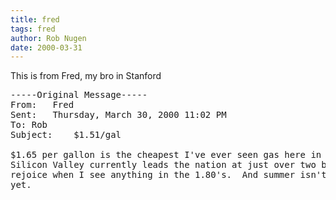 ```yaml
---
title: fred
tags: fred
author: Rob Nugen
date: 2000-03-31
---
```


<p>This is from Fred, my bro in Stanford</p>

<pre>
-----Original Message-----
From:	Fred
Sent:	Thursday, March 30, 2000 11:02 PM
To:	Rob
Subject:	$1.51/gal

$1.65 per gallon is the cheapest I've ever seen gas here in Cali.  The
Silicon Valley currently leads the nation at just over two bucks.  I
rejoice when I see anything in the 1.80's.  And summer isn't even here
yet.
</pre>


